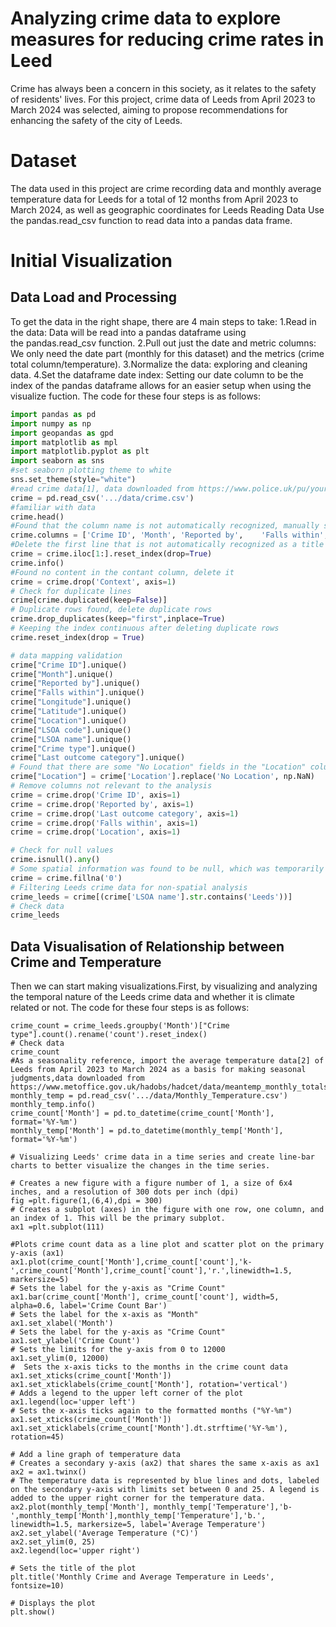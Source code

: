 # Analyzing crime data to explore measures for reducing crime rates in Leed
Crime has always been a concern in this society, as it relates to the safety of residents' lives. For this project, crime data of Leeds from April 2023 to March 2024 was selected, aiming to propose recommendations for enhancing the safety of the city of Leeds.
# Dataset
The data used in this project are crime recording data and monthly average temperature data for Leeds for a total of 12 months from April 2023 to March 2024, as well as geographic coordinates for Leeds
Reading Data Use the pandas.read_csv function to read data into a pandas data frame.
# Initial Visualization
## Data Load and Processing
To get the data in the right shape, there are 4 main steps to take:
1.Read in the data: Data will be read into a pandas dataframe using the pandas.read_csv function.
2.Pull out just the date and metric columns: We only need the date part (monthly for this dataset) and the metrics (crime total column/temperature).
3.Normalize the data: exploring and cleaning data.
4.Set the dataframe date index: Setting our date column to be the index of the pandas dataframe allows for an easier setup when using the visualize fuction. 
The code for these four steps is as follows: 

```python #read in required packages
import pandas as pd
import numpy as np
import geopandas as gpd
import matplotlib as mpl
import matplotlib.pyplot as plt
import seaborn as sns
#set seaborn plotting theme to white
sns.set_theme(style="white")
#read crime data[1], data downloaded from https://www.police.uk/pu/your-area/west-yorkshire-police/leeds-city?tab=CrimeMap
crime = pd.read_csv('.../data/crime.csv')
#familiar with data
crime.head()
#Found that the column name is not automatically recognized, manually set the column name
crime.columns = ['Crime ID', 'Month', 'Reported by',	'Falls within',	'Longitude',	'Latitude',	'Location',	'LSOA code',	'LSOA name',	'Crime type',	'Last outcome category',	'Context']
#Delete the first line that is not automatically recognized as a title bar
crime = crime.iloc[1:].reset_index(drop=True)
crime.info()
#Found no content in the contant column, delete it
crime = crime.drop('Context', axis=1)
# Check for duplicate lines
crime[crime.duplicated(keep=False)]
# Duplicate rows found, delete duplicate rows
crime.drop_duplicates(keep="first",inplace=True)
# Keeping the index continuous after deleting duplicate rows
crime.reset_index(drop = True)

# data mapping validation
crime["Crime ID"].unique()
crime["Month"].unique()
crime["Reported by"].unique()
crime["Falls within"].unique()
crime["Longitude"].unique()
crime["Latitude"].unique()
crime["Location"].unique()
crime["LSOA code"].unique()
crime["LSOA name"].unique()
crime["Crime type"].unique()
crime["Last outcome category"].unique()
# Found that there are some "No Location" fields in the "Location" column, replace it with a null value to facilitate the subsequent data processing.
crime["Location"] = crime['Location'].replace('No Location', np.NaN)
# Remove columns not relevant to the analysis
crime = crime.drop('Crime ID', axis=1)
crime = crime.drop('Reported by', axis=1)
crime = crime.drop('Last outcome category', axis=1)
crime = crime.drop('Falls within', axis=1)
crime = crime.drop('Location', axis=1)

# Check for null values
crime.isnull().any()
# Some spatial information was found to be null, which was temporarily retained and replaced with 0 when performing the non-spatial analysis to facilitate subsequent data manipulation
crime = crime.fillna('0')
# Filtering Leeds crime data for non-spatial analysis
crime_leeds = crime[(crime['LSOA name'].str.contains('Leeds'))]
# Check data
crime_leeds
```
## Data Visualisation of Relationship between Crime and Temperature
Then we can start making visualizations.First, by visualizing and analyzing the temporal nature of the Leeds crime data and whether it is climate related or not.
The code for these four steps is as follows:
```# Count different types of crime in Leeds
crime_count = crime_leeds.groupby('Month')["Crime type"].count().rename('count').reset_index()
# Check data
crime_count
#As a seasonality reference, import the average temperature data[2] of Leeds from April 2023 to March 2024 as a basis for making seasonal judgments,data downloaded from https://www.metoffice.gov.uk/hadobs/hadcet/data/meantemp_monthly_totals.txt
monthly_temp = pd.read_csv('.../data/Monthly_Temperature.csv')
monthly_temp.info()
crime_count['Month'] = pd.to_datetime(crime_count['Month'], format='%Y-%m')
monthly_temp['Month'] = pd.to_datetime(monthly_temp['Month'], format='%Y-%m')

# Visualizing Leeds' crime data in a time series and create line-bar charts to better visualize the changes in the time series.

# Creates a new figure with a figure number of 1, a size of 6x4 inches, and a resolution of 300 dots per inch (dpi)
fig =plt.figure(1,(6,4),dpi = 300)
# Creates a subplot (axes) in the figure with one row, one column, and an index of 1. This will be the primary subplot.
ax1 =plt.subplot(111)

#Plots crime count data as a line plot and scatter plot on the primary y-axis (ax1)
ax1.plot(crime_count['Month'],crime_count['count'],'k-',crime_count['Month'],crime_count['count'],'r.',linewidth=1.5, markersize=5)
# Sets the label for the y-axis as "Crime Count"
ax1.bar(crime_count['Month'], crime_count['count'], width=5, alpha=0.6, label='Crime Count Bar')
# Sets the label for the x-axis as "Month"
ax1.set_xlabel('Month')
# Sets the label for the y-axis as "Crime Count"
ax1.set_ylabel('Crime Count')
# Sets the limits for the y-axis from 0 to 12000
ax1.set_ylim(0, 12000)
#  Sets the x-axis ticks to the months in the crime count data
ax1.set_xticks(crime_count['Month'])
ax1.set_xticklabels(crime_count['Month'], rotation='vertical')
# Adds a legend to the upper left corner of the plot
ax1.legend(loc='upper left')
# Sets the x-axis ticks again to the formatted months ("%Y-%m")
ax1.set_xticks(crime_count['Month'])
ax1.set_xticklabels(crime_count['Month'].dt.strftime('%Y-%m'), rotation=45)

# Add a line graph of temperature data
# Creates a secondary y-axis (ax2) that shares the same x-axis as ax1
ax2 = ax1.twinx()
# The temperature data is represented by blue lines and dots, labeled on the secondary y-axis with limits set between 0 and 25. A legend is added to the upper right corner for the temperature data.
ax2.plot(monthly_temp['Month'], monthly_temp['Temperature'],'b-',monthly_temp['Month'],monthly_temp['Temperature'],'b.', linewidth=1.5, markersize=5, label='Average Temperature')
ax2.set_ylabel('Average Temperature (°C)')
ax2.set_ylim(0, 25)
ax2.legend(loc='upper right')

# Sets the title of the plot
plt.title('Monthly Crime and Average Temperature in Leeds', fontsize=10)

# Displays the plot
plt.show()

